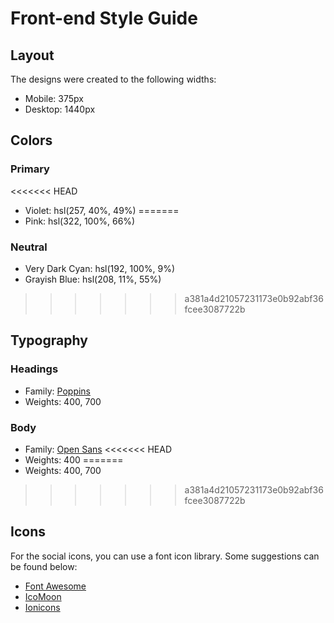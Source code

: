 # Front-end Style Guide

## Layout

The designs were created to the following widths:

- Mobile: 375px
- Desktop: 1440px

## Colors

### Primary

<<<<<<< HEAD
- Violet: hsl(257, 40%, 49%)
=======
- Pink: hsl(322, 100%, 66%)

### Neutral

- Very Dark Cyan: hsl(192, 100%, 9%)
- Grayish Blue: hsl(208, 11%, 55%)
>>>>>>> a381a4d21057231173e0b92abf36fcee3087722b

## Typography

### Headings

- Family: [Poppins](https://fonts.google.com/specimen/Poppins)
- Weights: 400, 700

### Body

- Family: [Open Sans](https://fonts.google.com/specimen/Open+Sans)
<<<<<<< HEAD
- Weights: 400
=======
- Weights: 400, 700
>>>>>>> a381a4d21057231173e0b92abf36fcee3087722b

## Icons

For the social icons, you can use a font icon library. Some suggestions can be found below:

- [Font Awesome](https://fontawesome.com/)
- [IcoMoon](https://icomoon.io/)
- [Ionicons](https://ionicons.com/)